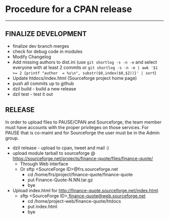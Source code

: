 # Procedure for a CPAN release
---

## FINALIZE DEVELOPMENT
* finalize dev branch merges
* check for debug code in modules
* Modify Changelog
* Add missing authors to dist.ini (use `git shortlog -s -n -e` and select everyone with at least 2 commits or `git shortlog -s -n -e | awk '$1 >= 2 {printf "author  = %s\n", substr($0,index($0,$2))}' | sort`)
* Update htdocs/index.html (Sourceforge project home page)
* push all commits up to github
* dzil build - build a new release
* dzil test - test it out

## RELEASE

In order to upload files to PAUSE/CPAN and Sourceforge, the team member must have accounts with the proper privileges on those services. For PAUSE that is co-maint and for Sourceforge the user must be in the Admin group.

* dzil release - upload to cpan, tweet and mail :)
* upload module tarball to sourceforge @ https://sourceforge.net/projects/finance-quote/files/finance-quote/
    * Through Web interface
    * Or sftp \<SourceForge ID\>@frs.sourceforge.net
        * cd /home/frs/project/finance-quote/finance-quote
        * put Finance-Quote-N.NN.tar.gz
        * bye
* Upload index.html for http://finance-quote.sourceforge.net/index.html
    * sftp \<SourceForge ID\>,finance-quote@web.sourceforge.net
        * cd /home/project-web/finance-quote/htdocs
        * put index.html
        * bye


